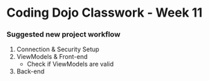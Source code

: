 # Coding Dojo Classwork - Week 11

### Suggested new project workflow
1. Connection & Security Setup
2. ViewModels & Front-end
    - Check if ViewModels are valid
3. Back-end 